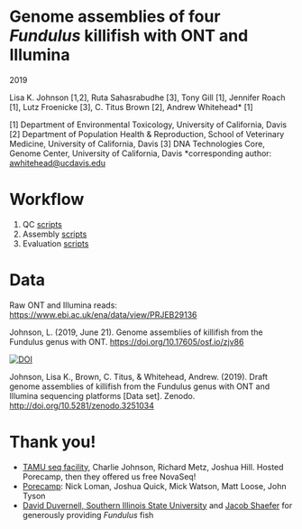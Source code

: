 Genome assemblies of four *Fundulus* killifish with ONT and Illumina
===

2019

Lisa K. Johnson [1,2], Ruta Sahasrabudhe [3], Tony Gill [1], Jennifer Roach [1], Lutz Froenicke [3], C. Titus Brown [2], Andrew Whitehead* [1]

[1] Department of Environmental Toxicology, University of California, Davis
[2] Department of Population Health & Reproduction, School of Veterinary Medicine, University of California, Davis
[3] DNA Technologies Core, Genome Center, University of California, Davis
*corresponding author: awhitehead@ucdavis.edu

# Workflow

1. QC [scripts](https://github.com/johnsolk/ONT_Illumina_genome_assembly/tree/master/scripts/1_qc)
2. Assembly [scripts](https://github.com/johnsolk/ONT_Illumina_genome_assembly/tree/master/scripts/2_assembly)
3. Evaluation [scripts](https://github.com/johnsolk/ONT_Illumina_genome_assembly/tree/master/scripts/3_evaluation)

# Data

Raw ONT and Illumina reads: https://www.ebi.ac.uk/ena/data/view/PRJEB29136

Johnson, L. (2019, June 21). Genome assemblies of killifish from the Fundulus genus with ONT. https://doi.org/10.17605/osf.io/zjv86

[![DOI](https://zenodo.org/badge/DOI/10.5281/zenodo.3251034.svg)](https://doi.org/10.5281/zenodo.3251034)

Johnson, Lisa K., Brown, C. Titus, & Whitehead, Andrew. (2019). Draft genome assemblies of killifish from the Fundulus genus with ONT and Illumina sequencing platforms [Data set]. Zenodo. http://doi.org/10.5281/zenodo.3251034


# Thank you!

* [TAMU seq facility](http://www.txgen.tamu.edu/), Charlie Johnson, Richard Metz, Joshua Hill. Hosted Porecamp, then they offered us free NovaSeq!
* [Porecamp](http://www.txgen.tamu.edu/porecamp_usa/): Nick Loman, Joshua Quick, Mick Watson, Matt Loose, John Tyson
* [David Duvernell, Southern Illinois State University](http://www.siue.edu/~dduvern/) and [Jacob Shaefer](http://ichthyology.usm.edu/) for generously providing *Fundulus* fish

